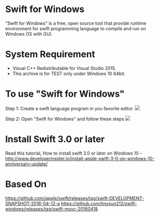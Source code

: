 # Swift for Windows
"Swift for Windows" is a free, open source tool that provide runtime environment for swift programming language to compile and run on Windows OS with GUI.

# System Requirement 

* Visual C++ Redistributable for Visual Studio 2015.
* This archive is for TEST only under Windows 10 64bit.

# To use "Swift for Windows"
Step 1: Create a swift language program in you favorite editor.
![](https://github.com/vineetchoudhary/swiftforwindows/blob/master/screenshot/sfw.png)

Step 2: Open "Swift for Windows" and follow these steps
![](https://github.com/vineetchoudhary/swiftforwindows/blob/master/screenshot/sfw.gif)

# Install Swift 3.0 or later 
Read this tutorial, How to install swift 3.0 or later on Windows 10 -
http://www.developerinsider.in/install-apple-swift-3-0-on-windows-10-anniversary-update/

# Based On
https://github.com/apple/swift/releases/tag/swift-DEVELOPMENT-SNAPSHOT-2016-04-12-a
https://github.com/tinysun212/swift-windows/releases/tag/swift-msvc-20160418



